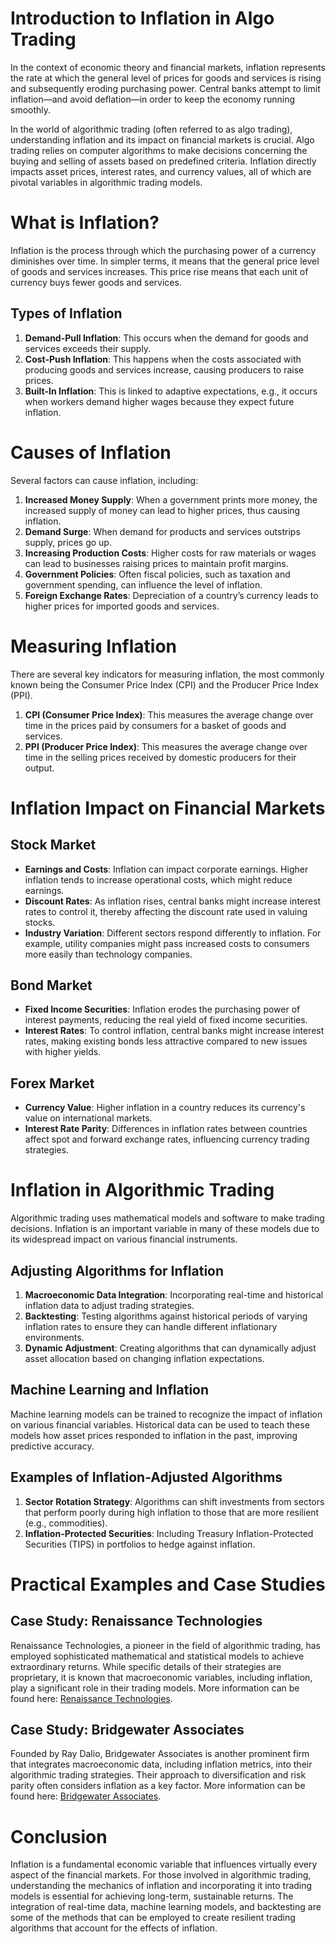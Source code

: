 # Introduction to Inflation in Algo Trading

In the context of economic theory and financial markets, inflation represents the rate at which the general level of prices for goods and services is rising and subsequently eroding purchasing power. Central banks attempt to limit inflation—and avoid deflation—in order to keep the economy running smoothly.

In the world of algorithmic trading (often referred to as algo trading), understanding inflation and its impact on financial markets is crucial. Algo trading relies on computer algorithms to make decisions concerning the buying and selling of assets based on predefined criteria. Inflation directly impacts asset prices, interest rates, and currency values, all of which are pivotal variables in algorithmic trading models.

# What is Inflation?

Inflation is the process through which the purchasing power of a currency diminishes over time. In simpler terms, it means that the general price level of goods and services increases. This price rise means that each unit of currency buys fewer goods and services.

## Types of Inflation

1. **Demand-Pull Inflation**: This occurs when the demand for goods and services exceeds their supply.
2. **Cost-Push Inflation**: This happens when the costs associated with producing goods and services increase, causing producers to raise prices.
3. **Built-In Inflation**: This is linked to adaptive expectations, e.g., it occurs when workers demand higher wages because they expect future inflation.

# Causes of Inflation

Several factors can cause inflation, including:

1. **Increased Money Supply**: When a government prints more money, the increased supply of money can lead to higher prices, thus causing inflation.
2. **Demand Surge**: When demand for products and services outstrips supply, prices go up.
3. **Increasing Production Costs**: Higher costs for raw materials or wages can lead to businesses raising prices to maintain profit margins.
4. **Government Policies**: Often fiscal policies, such as taxation and government spending, can influence the level of inflation.
5. **Foreign Exchange Rates**: Depreciation of a country’s currency leads to higher prices for imported goods and services.

# Measuring Inflation

There are several key indicators for measuring inflation, the most commonly known being the Consumer Price Index (CPI) and the Producer Price Index (PPI).

1. **CPI (Consumer Price Index)**: This measures the average change over time in the prices paid by consumers for a basket of goods and services.
2. **PPI (Producer Price Index)**: This measures the average change over time in the selling prices received by domestic producers for their output.

# Inflation Impact on Financial Markets

## Stock Market

- **Earnings and Costs**: Inflation can impact corporate earnings. Higher inflation tends to increase operational costs, which might reduce earnings.
- **Discount Rates**: As inflation rises, central banks might increase interest rates to control it, thereby affecting the discount rate used in valuing stocks.
- **Industry Variation**: Different sectors respond differently to inflation. For example, utility companies might pass increased costs to consumers more easily than technology companies.

## Bond Market

- **Fixed Income Securities**: Inflation erodes the purchasing power of interest payments, reducing the real yield of fixed income securities.
- **Interest Rates**: To control inflation, central banks might increase interest rates, making existing bonds less attractive compared to new issues with higher yields.

## Forex Market

- **Currency Value**: Higher inflation in a country reduces its currency's value on international markets.
- **Interest Rate Parity**: Differences in inflation rates between countries affect spot and forward exchange rates, influencing currency trading strategies.

# Inflation in Algorithmic Trading

Algorithmic trading uses mathematical models and software to make trading decisions. Inflation is an important variable in many of these models due to its widespread impact on various financial instruments.

## Adjusting Algorithms for Inflation

1. **Macroeconomic Data Integration**: Incorporating real-time and historical inflation data to adjust trading strategies.
2. **Backtesting**: Testing algorithms against historical periods of varying inflation rates to ensure they can handle different inflationary environments.
3. **Dynamic Adjustment**: Creating algorithms that can dynamically adjust asset allocation based on changing inflation expectations.

## Machine Learning and Inflation

Machine learning models can be trained to recognize the impact of inflation on various financial variables. Historical data can be used to teach these models how asset prices responded to inflation in the past, improving predictive accuracy.

## Examples of Inflation-Adjusted Algorithms

1. **Sector Rotation Strategy**: Algorithms can shift investments from sectors that perform poorly during high inflation to those that are more resilient (e.g., commodities).
2. **Inflation-Protected Securities**: Including Treasury Inflation-Protected Securities (TIPS) in portfolios to hedge against inflation.

# Practical Examples and Case Studies

## Case Study: Renaissance Technologies

Renaissance Technologies, a pioneer in the field of algorithmic trading, has employed sophisticated mathematical and statistical models to achieve extraordinary returns. While specific details of their strategies are proprietary, it is known that macroeconomic variables, including inflation, play a significant role in their trading models. More information can be found here: [Renaissance Technologies](https://www.rentec.com/).

## Case Study: Bridgewater Associates

Founded by Ray Dalio, Bridgewater Associates is another prominent firm that integrates macroeconomic data, including inflation metrics, into their algorithmic trading strategies. Their approach to diversification and risk parity often considers inflation as a key factor. More information can be found here: [Bridgewater Associates](https://www.bridgewater.com/).

# Conclusion

Inflation is a fundamental economic variable that influences virtually every aspect of the financial markets. For those involved in algorithmic trading, understanding the mechanics of inflation and incorporating it into trading models is essential for achieving long-term, sustainable returns. The integration of real-time data, machine learning models, and backtesting are some of the methods that can be employed to create resilient trading algorithms that account for the effects of inflation.